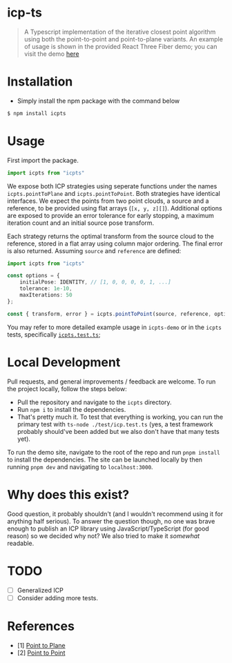 # icp-ts
> A Typescript implementation of the iterative closest point algorithm using both the point-to-point and point-to-plane variants. An example of usage is shown in the provided React Three Fiber demo; you can visit the demo [here](https://icpts-web.vercel.app/)

# Installation
- Simply install the npm package with the command below
```bash
$ npm install icpts
```

# Usage
First import the package.

```typescript
import icpts from "icpts"
```

We expose both ICP strategies using seperate functions under the names `icpts.pointToPlane` and `icpts.pointToPoint`. Both strategies have identical interfaces. We expect the points from two point clouds, a source and a reference, to be provided using flat arrays (`[x, y, z][]`). Additional options are exposed to provide an error tolerance for early stopping, a maximum iteration count and an initial source pose transform. 

Each strategy returns the optimal transform from the source cloud to the reference, stored in a flat array using column major ordering. The final error is also returned. Assuming `source` and `reference` are defined:

```typescript
import icpts from "icpts"

const options = {
    initialPose: IDENTITY, // [1, 0, 0, 0, 0, 1, ...]
    tolerance: 1e-10,
    maxIterations: 50
};

const { transform, error } = icpts.pointToPoint(source, reference, options); // or icpts.pointToPlane
```

You may refer to more detailed example usage in `icpts-demo` or in the `icpts` tests, specifically [`icpts.test.ts`](https://github.com/Yyassin/icpts/blob/master/icpts/test/icp.test.ts);

# Local Development
Pull requests, and general improvements / feedback are welcome. To run the project locally, follow the steps below:

- Pull the repository and navigate to the `icpts` directory.
- Run `npm i` to install the dependencies.
- That's pretty much it. To test that everything is working, you can run the primary test with `ts-node ./test/icp.test.ts` (yes, a test framework probably should've been added but we also don't have that many tests yet).

To run the demo site, navigate to the root of the repo and run `pnpm install` to install the dependencies. The site can be launched locally by then running `pnpm dev` and navigating to `localhost:3000`.

# Why does this exist?
Good question, it probably shouldn't (and I wouldn't recommend using it for anything half serious). To answer the question though, no one was brave enough to publish an ICP library using JavaScript/TypeScript (for good reason) so we decided why not? We also tried to make it *somewhat* readable.

# TODO
- [ ] Generalized ICP
- [ ] Consider adding more tests.

# References
- [1] [Point to Plane](https://www.comp.nus.edu.sg/~lowkl/publications/lowk_point-to-plane_icp_techrep.pdf)
- [2] [Point to Point](https://github.com/Yyassin/icpts/blob/master/PAMI-3DLS-1987.pdf)
